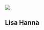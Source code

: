 ![](https://hlx.blob.core.windows.net/external/afba2cdc235b5bb6c59ac33fb9264b8011ae4de6)

## Lisa Hanna



